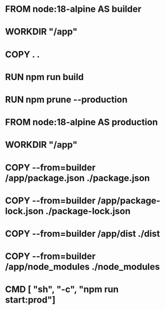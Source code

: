 # FROM node:18-alpine AS builder

# WORKDIR "/app"
# COPY . .
# RUN npm run build
# RUN npm prune --production
# FROM node:18-alpine AS production
# WORKDIR "/app"
# COPY --from=builder /app/package.json ./package.json
# COPY --from=builder /app/package-lock.json ./package-lock.json
# COPY --from=builder /app/dist ./dist
# COPY --from=builder /app/node_modules ./node_modules
# CMD [ "sh", "-c", "npm run start:prod"]
